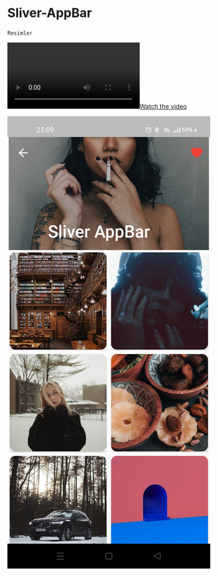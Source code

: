 # Sliver-AppBar
`Resimler`

[![Watch the video](https://github.com/Burak-58-Cicek/Sliver-AppBar/blob/main/resimler/slivervideo.mp4)](https://github.com/Burak-58-Cicek/Sliver-AppBar/blob/main/resimler/slivervideo.mp4)




![image remove](https://github.com/Burak-58-Cicek/Sliver-AppBar/blob/main/resimler/sliver2.jpg)



